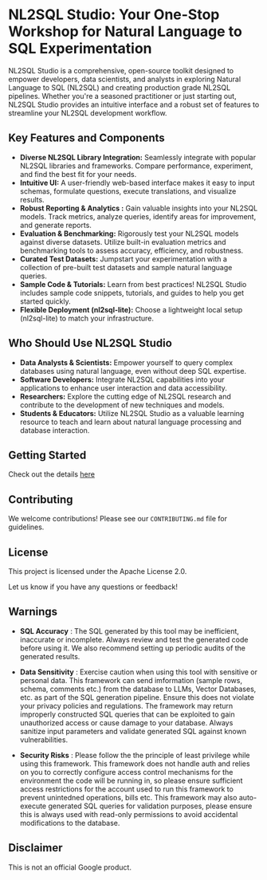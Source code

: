 # NL2SQL Studio: Your One-Stop Workshop for Natural Language to SQL Experimentation

NL2SQL Studio is a comprehensive, open-source toolkit designed to empower developers, data scientists, and analysts in exploring Natural Language to SQL (NL2SQL) and creating production grade NL2SQL pipelines.  Whether you're a seasoned practitioner or just starting out, NL2SQL Studio provides an intuitive interface and a robust set of features to streamline your NL2SQL development workflow.

## Key Features and Components

* **Diverse NL2SQL Library Integration:** Seamlessly integrate with popular NL2SQL libraries and frameworks. Compare performance, experiment, and find the best fit for your needs.
* **Intuitive UI:** A user-friendly web-based interface makes it easy to input schemas, formulate questions, execute translations, and visualize results.
* **Robust Reporting & Analytics :** Gain valuable insights into your NL2SQL models. Track metrics, analyze queries, identify areas for improvement, and generate reports.
* **Evaluation & Benchmarking:** Rigorously test your NL2SQL models against diverse datasets. Utilize built-in evaluation metrics and benchmarking tools to assess accuracy, efficiency, and robustness.
* **Curated Test Datasets:** Jumpstart your experimentation with a collection of pre-built test datasets and sample natural language queries.
* **Sample Code & Tutorials:** Learn from best practices! NL2SQL Studio includes sample code snippets, tutorials, and guides to help you get started quickly.
* **Flexible Deployment (nl2sql-lite):** Choose a lightweight local setup (nl2sql-lite) to match your infrastructure.

## Who Should Use NL2SQL Studio

* **Data Analysts & Scientists:** Empower yourself to query complex databases using natural language, even without deep SQL expertise.
* **Software Developers:** Integrate NL2SQL capabilities into your applications to enhance user interaction and data accessibility.
* **Researchers:** Explore the cutting edge of NL2SQL research and contribute to the development of new techniques and models. 
* **Students & Educators:**  Utilize NL2SQL Studio as a valuable learning resource to teach and learn about natural language processing and database interaction.

## Getting Started

 Check out the details [here](https://googlecloudplatform.github.io/nl2sql-studio/)

## Contributing

We welcome contributions! Please see our `CONTRIBUTING.md` file for guidelines.

## License

This project is licensed under the Apache License 2.0.

Let us know if you have any questions or feedback!


## Warnings
- **SQL Accuracy** : The SQL generated by this tool may be inefficient, inaccurate or incomplete. Always review and test the generated code before using it. We also recommend setting up periodic audits of the generated results.

- **Data Sensitivity** : Exercise caution when using this tool with sensitive or personal data. This framework can send imformation (sample rows, schema, comments etc.) from the database to LLMs, Vector Databases, etc. as part of the SQL generation pipeline. Ensure this does not violate your privacy policies and regulations. The framework may return improperly constructed SQL queries that can be exploited to gain unauthorized access or cause damage to your database. Always sanitize input parameters and validate generated SQL against known vulnerabilities.

- **Security Risks** : Please follow the the principle of least privilege while using this framework. This framework does not handle auth and relies on you to correctly configure access control mechanisms for the environment the code will be running in, so please ensure sufficient access restrictions for the account used to run this framework to prevent unintedned operations, bills etc. This framework may also auto-execute generated SQL queries for validation purposes, please ensure this is always used with read-only permissions to avoid accidental modifications to the database.

## Disclaimer
This is not an official Google product.
